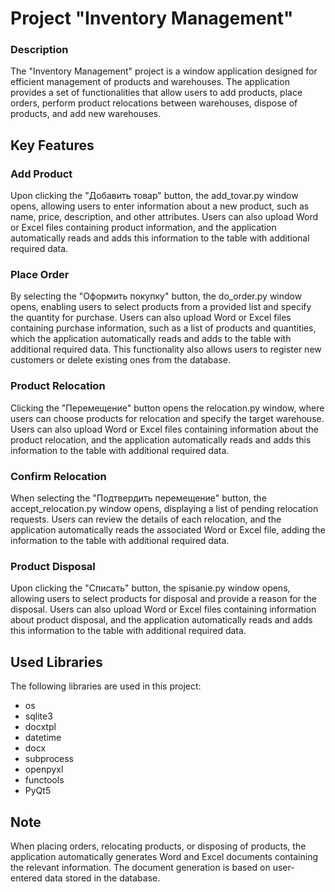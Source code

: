 # Project "Inventory Management"
### Description
The "Inventory Management" project is a window application designed for efficient management of products and warehouses. The application provides a set of functionalities that allow users to add products, place orders, perform product relocations between warehouses, dispose of products, and add new warehouses.

## Key Features
### Add Product
Upon clicking the "Добавить товар" button, the add_tovar.py window opens, allowing users to enter information about a new product, such as name, price, description, and other attributes. Users can also upload Word or Excel files containing product information, and the application automatically reads and adds this information to the table with additional required data.

### Place Order
By selecting the "Оформить покупку" button, the do_order.py window opens, enabling users to select products from a provided list and specify the quantity for purchase. Users can also upload Word or Excel files containing purchase information, such as a list of products and quantities, which the application automatically reads and adds to the table with additional required data. This functionality also allows users to register new customers or delete existing ones from the database.

### Product Relocation
Clicking the "Перемещение" button opens the relocation.py window, where users can choose products for relocation and specify the target warehouse. Users can also upload Word or Excel files containing information about the product relocation, and the application automatically reads and adds this information to the table with additional required data.

### Confirm Relocation
When selecting the "Подтвердить перемещение" button, the accept_relocation.py window opens, displaying a list of pending relocation requests. Users can review the details of each relocation, and the application automatically reads the associated Word or Excel file, adding the information to the table with additional required data.

### Product Disposal
Upon clicking the "Списать" button, the spisanie.py window opens, allowing users to select products for disposal and provide a reason for the disposal. Users can also upload Word or Excel files containing information about product disposal, and the application automatically reads and adds this information to the table with additional required data.

## Used Libraries
The following libraries are used in this project:
- os
- sqlite3
- docxtpl
- datetime
- docx
- subprocess
- openpyxl
- functools
- PyQt5

## Note
When placing orders, relocating products, or disposing of products, the application automatically generates Word and Excel documents containing the relevant information. The document generation is based on user-entered data stored in the database.
